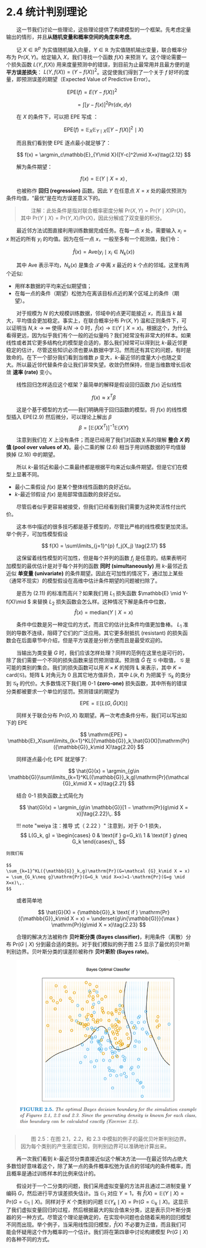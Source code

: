# 2.4 统计判别理论

<style>p{text-indent:2em;2}</style>

这一节我们讨论一些理论，这些理论提供了构建模型的一个框架。先考虑定量输出的情形，并且**从随机变量和概率空间的角度来考虑**。

记 $X\in \mathbb{R}^p$ 为实值随机输入向量，$Y\in \mathbb{R}$ 为实值随机输出变量，联合概率分布为 $\mathrm{Pr}(X,Y)$。给定输入 $X$，我们寻找一个函数 $f(X)$ 来预测 $Y$。这个理论需要一个损失函数 $L(Y,f(X))$ 用来度量预测中的错误，到目前为止最常用并且最方便的是 **平方误差损失**： $L(Y,f(X))=(Y-f(X))^2$。这促使我们得到了一个关于 $f$ 好坏的度量，即预测误差的期望（Expected Value of Predictive Error）。

$$
\mathrm{EPE}(f)=E(Y-f(X))^2\qquad\qquad\tag{2.9}
$$

$$
=\int[y-f(x)]^2\mathrm{Pr}(dx,dy)\tag{2.10}
$$

在 $X$ 的条件下，可以把 $\mathrm{EPE}$ 写成 ：

$$
\mathrm{EPE}(f) = \mathbb{E}_X\mathbb{E}_{Y\mid X}([Y-f(X)]^2\mid X)\tag{2.11}
$$

而且我们看到使 $\mathrm{EPE}$ 逐点最小就足够了：

$$
f(x) = \argmin_c\mathbb{E}_{Y\mid X}([Y-c]^2\mid X=x)\tag{2.12}
$$

解为条件期望：

$$
f(x) = \mathbb{E}(Y\mid X=x)\tag{2.13}\,,
$$

也被称作 **回归 (regression)** 函数。因此 $Y$ 在任意点 $X=x$ 处的最优预测为条件均值，“最优”是在均方误差意义下的。

> 注解：此处条件是指对联合概率密度分解 $\mathrm{Pr}(X, Y ) = \mathrm{Pr}(Y \mid X)\mathrm{Pr}(X)$，其中 $\mathrm{Pr}(Y \mid X) = \mathrm{Pr}(Y, X)/\mathrm{Pr}(X)$，因此分解成了双变量的积分。

最近邻方法试图直接利用训练数据完成任务。在每一点 $x$ 处，需要输入 $x_i=x$ 附近的所有 $y_i$ 的均值。因为在任一点 $x$，一般至多有一个观测值，我们令：

$$
\hat{f}(x)=\mathrm{Ave}(y_i\mid x_i\in N_k(x))\tag{2.14}
$$

其中 $\text{Ave}$ 表示平均，$N_k(x)$ 是集合 $\mathcal{T}$ 中离 $x$ 最近的 $k$ 个点的邻域。这里有两个近似:

- 用样本数据的平均来近似期望值；
- 在每一点的条件（期望）松弛为在离该目标点近的某个区域上的条件（期望）。

对于规模为 $N$ 的大规模训练数据，邻域中的点更可能接近 $x$，而且当 $k$ 越大，平均值会更加稳定。事实上，在联合概率分布 $\mathrm{Pr}(X,Y)$ 温和正则条件下，可以证明当 $N,k \longrightarrow \infty$ 使得 $k/N \longrightarrow 0$ 时，$\hat{f}(x) \longrightarrow \mathbb{E}(Y \mid X = x)$。根据这个，为什么看得更远，因为似乎我们有个一般的近似量吗？我们经常没有非常大的样本。如果线性或者其它更多结构化的模型是合适的，那么我们经常可以得到比 $k$-最近邻更稳定的估计，尽管这些知识必须也要从数据中学习。然而还有其它的问题，有时是致命的。在下一个部分我们看到当维数 $p$ 变大，$k$-最近邻的度量大小也随之变大。所以最近邻代替条件会让我们非常失望。收敛仍然保持，但是当维数增长后收敛 **速率 (rate)** 变小。

线性回归怎样适应这个框架？最简单的解释是假设回归函数 $f(x)$ 近似线性

$$
f(x)\approx x^T\beta\tag{2.15}
$$

这是个基于模型的方式——我们明确用于回归函数的模型。将 $f(x)$ 的线性模型插入 $\mathrm{EPE} (2.9)$ 然后微分，可以理论上解出 $\beta$
$$
\beta = [\mathbb{E}(XX^T)]^{-1}\mathbb{E}(XY)\tag{2.16}
$$

注意到我们在 $X$ 上没有条件；而是已经用了我们对函数关系的理解 **整合 $X$ 的值 (pool over values of $X$)**。最小二乘的解 $(2.6)$ 相当于用训练数据的平均值替换掉 $(2.16)$ 中的期望。

所以 $k$-最邻近和最小二乘最终都是根据平均来近似条件期望。但是它们在模型上显著不同。

- 最小二乘假设 $f(x)$ 是某个整体线性函数的良好近似。
- $k$-最近邻假设 $f(x)$ 是局部常值函数的良好近似。

尽管后者似乎更容易被接受，但我们已经看到我们需要为这种灵活性付出代价。

这本书中描述的很多技巧都是基于模型的，尽管比严格的线性模型更加灵活。举个例子，可加性模型假设

$$
f(X) = \sum\limits_{j=1}^{p} f_j(X_j) \tag{2.17}
$$

这保留着线性模型的可加性，但是每个并列的函数 $f_j$ 是任意的。结果表明可加模型的最优估计是对于每个并列的函数 **同时 (simultaneously)** 用 $k$-最邻近去近似 **单变量 (univariate)** 的条件期望。因此在可加性的情况下，通过加上某些（通常不现实）的模型假设在高维中估计条件期望的问题被扫除了。

是否为 $(2.11)$ 的标准而高兴？如果我们用 $L_1$ 损失函数 $\mathbb{E} \mid Y-f(X)\mid $ 来替换 $L_2$ 损失函数会怎么样。这种情况下解是条件中位数，
$$
\hat{f}(x) = \mathrm{median}(Y \mid X = x)\tag{2.18}
$$

条件中位数是另一种定位的方式，而且它的估计比条件均值更加鲁棒。 $L_1$ 准则的导数不连续，阻碍了它们的广泛应用。其它更多耐抵抗 (resistant) 的损失函数会在后面章节中介绍，但是平方误差是分析方便而且是最受欢迎的。

当输出为类变量 $G$ 时，我们应该怎样处理？同样的范例在这里也是可行的，除了我们需要一个不同的损失函数来惩罚预测错误。预测值 $\hat{G}$ 在 $\mathcal G$ 中取值， $\mathcal G$ 是可能的类别的集合。我们的损失函数可以用 $K\times K$ 的矩阵 $\mathbf{L}$ 来表示，其中 $K=\mathrm{card}(\mathcal {G})$。矩阵 $\mathbf{L}$ 对角元为 $0$ 且其它地方值非负，其中 $L(k,\ell)$ 为把属于 $\mathcal G_k$ 的类分到 $\mathcal G_\ell$ 的代价。大多数情况下我们用 $0$-$1$ **(zero-one)** 损失函数，其中所有的错误分类都被要求一个单位的惩罚。预测错误的期望为

$$
\mathrm{EPE} = \mathbb{E}[L(G,\hat{G}(X))]\tag{2.19}
$$

同样关于联合分布 $\mathrm{Pr}(G,X)$ 取期望。再一次考虑条件分布，我们可以写出如下的 $\mathrm{EPE}$

$$
\mathrm{EPE} = \mathbb{E}_X\sum\limits_{k=1}^KL[{\mathbb{G}}_k,\hat{G}(X)]\mathrm{Pr}({\mathbb{G}}_k\mid X)\tag{2.20}
$$

同样逐点最小化 $\mathrm{EPE}$ 就足够了:

$$
\hat{G}(x) = \argmin_{g\in \mathbb{G}}\sum\limits_{k=1}^KL({\mathbb{G}}_k,g)\mathrm{Pr}(\mathcal {G}_k\mid X = x)\tag{2.21}
$$

结合 0-1 损失函数上式简化为

$$
\hat{G}(x) = \argmin_{g\in \mathbb{G}}[1 − \mathrm{Pr}(g\mid X = x)]\tag{2.22}\,.
$$

!!! note "weiya 注：推导 式（ 2.22 ）"
    注意到，对于 0-1 损失，
    $$
    L(G_k, g) = \begin{cases}
        0 & \text{if } g=G_k\\
        1 & \text{if } g\neq G_k
    \end{cases}\,,
    $$

    则我们有
    
    $$
    \sum_{k=1}^KL({\mathbb{G}}_k,g)\mathrm{Pr}(G=\mathcal {G}_k\mid X = x) = \sum_{G_k\neq g}\mathrm{Pr}(G=G_k \mid X=x)=1-\mathrm{Pr}(G=g \mid X=x)\,.
    $$

或者简单地

$$
\hat{G}(X) = {\mathbb{G}}_k \text{ if } \mathrm{Pr}({\mathbb{G}}_k\mid X = x) = \underset{g\in{\mathbb{G}}}{\max } \mathrm{Pr}(g\mid X = x)\tag{2.23}
$$

合理的解决方法被称作 **贝叶斯分类 (Bayes classifier)**，利用条件（离散）分布 $\mathrm{Pr}(G\mid X)$ 分到最合适的类别。对于我们模拟的例子图 2.5 显示了最优的贝叶斯判别边界。贝叶斯分类的误差阶被称作 **贝叶斯阶 (Bayes rate)**。

![](../img/02/fig2.5.png)

> 图 2.5：在图 2.1，2.2，和 2.3 中模拟的例子的最优贝叶斯判别边界。因为每个类别的产生密度已知，则判别边界可以准确地计算出来。

再一次我们看到 $k$-最近邻分类直接近似这个解决方法——在最近邻内占绝大多数恰好意味着这个，除了某一点的条件概率松弛为该点的邻域内的条件概率，而且概率是通过训练样本的比例来估计的。

假设对于一个二分类的问题，我们采用虚拟变量的方法并且通过二进制变量 $Y$ 编码 $G$，然后进行平方误差损失估计。当 ${\mathbb{G}}_1$ 对应 $Y=1$，有 $\hat{f}(X)=\mathbb{E}(Y\mid X)=\mathrm{Pr}(G={\mathbb{G}}_1\mid X)$。同样对于 $K$ 个类别的问题 $\mathbb{E}(Y_k\mid X)=\mathrm{Pr}(G={\mathbb{G}}_k\mid X)$。这显示了我们虚拟变量回归的过程，然后根据最大的拟合值来分类，这是表示贝叶斯分类器的另一种方式。尽管这个理论是确定的，在实现中问题也会随着采用的回归模型不同而出现。举个例子，当采用线性回归模型，$\hat{f}(X)$ 不必要为正值，而且我们可能会怀疑用这个作为概率的一个估计。我们将在第四章中讨论构建模型 $\mathrm{Pr}(G\mid X)$ 的各种不同的方式。
